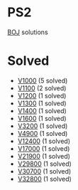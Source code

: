 # PS2

[BOJ](https://www.acmicpc.net/) solutions

# Solved

* [V1000](./1000/README.md) (5 solved)
* [V1100](./1100/README.md) (2 solved)
* [V1200](./1200/README.md) (1 solved)
* [V1300](./1300/README.md) (1 solved)
* [V1400](./1300/README.md) (1 solved)
* [V1600](./1600/README.md) (1 solved)
* [V3200](./3200/README.md) (1 solved)
* [V4900](./4900/README.md) (1 solved)
* [V12400](./12400/README.md) (1 solved)
* [V17000](./17000/README.md) (1 solved)
* [V21900](./21900/README.md) (1 solved)
* [V29800](./29800/README.md) (1 solved)
* [V30700](./30700/README.md) (1 solved)
* [V32800](./32800/README.md) (1 solved)

